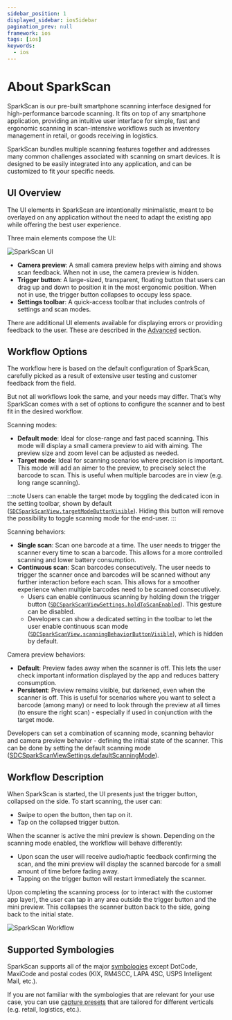 ```yaml
---
sidebar_position: 1
displayed_sidebar: iosSidebar
pagination_prev: null
framework: ios
tags: [ios]
keywords:
  - ios
---
```


# About SparkScan

SparkScan is our pre-built smartphone scanning interface designed for high-performance barcode scanning. It fits on top of any smartphone application, providing an intuitive user interface for simple, fast and ergonomic scanning in scan-intensive workflows such as inventory management in retail, or goods receiving in logistics.

SparkScan bundles multiple scanning features together and addresses many common challenges associated with scanning on smart devices. It is designed to be easily integrated into any application, and can be customized to fit your specific needs.

## UI Overview

The UI elements in SparkScan are intentionally minimalistic, meant to be overlayed on any application without the need to adapt the existing app while offering the best user experience.

Three main elements compose the UI:

![SparkScan UI](/img/sparkscan/features.png)

- **Camera preview**: A small camera preview helps with aiming and shows scan feedback. When not in use, the camera preview is hidden.
- **Trigger button**: A large-sized, transparent, floating button that users can drag up and down to position it in the most ergonomic position. When not in use, the trigger button collapses to occupy less space.
- **Settings toolbar**: A quick-access toolbar that includes controls of settings and scan modes.

There are additional UI elements available for displaying errors or providing feedback to the user. These are described in the [Advanced](./advanced.md) section.

## Workflow Options

The workflow here is based on the default configuration of SparkScan, carefully picked as a result of extensive user testing and customer feedback from the field.

But not all workflows look the same, and your needs may differ. That’s why SparkScan comes with a set of options to configure the scanner and to best fit in the desired workflow.

Scanning modes:

- **Default mode**: Ideal for close-range and fast paced scanning. This mode will display a small camera preview to aid with aiming. The preview size and zoom level can be adjusted as needed.
- **Target mode**: Ideal for scanning scenarios where precision is important. This mode will add an aimer to the preview, to precisely select the barcode to scan. This is useful when multiple barcodes are in view (e.g. long range scanning).

:::note
Users can enable the target mode by toggling the dedicated icon in the setting toolbar, shown by default ([`SDCSparkScanView.targetModeButtonVisible`](https://docs.scandit.com/data-capture-sdk/ios/barcode-capture/api/ui/spark-scan-view.html#property-scandit.datacapture.barcode.spark.ui.SparkScanView.TargetModeButtonVisible)). Hiding this button will remove the possibility to toggle scanning mode for the end-user.
:::

Scanning behaviors:

- **Single scan**: Scan one barcode at a time. The user needs to trigger the scanner every time to scan a barcode. This allows for a more controlled scanning and lower battery consumption.
- **Continuous scan**: Scan barcodes consecutively. The user needs to trigger the scanner once and barcodes will be scanned without any further interaction before each scan. This allows for a smoother experience when multiple barcodes need to be scanned consecutively.
    - Users can enable continuous scanning by holding down the trigger button ([`SDCSparkScanViewSettings.holdToScanEnabled`](https://docs.scandit.com/data-capture-sdk/ios/barcode-capture/api/ui/spark-scan-view-settings.html#property-scandit.datacapture.barcode.spark.ui.SparkScanViewSettings.HoldToScanEnabled)). This gesture can be disabled.
    - Developers can show a dedicated setting in the toolbar to let the user enable continuous scan mode ([`SDCSparkScanView.scanningBehaviorButtonVisible`](https://docs.scandit.com/data-capture-sdk/ios/barcode-capture/api/ui/spark-scan-view.html#property-scandit.datacapture.barcode.spark.ui.SparkScanView.ScanningBehaviorButtonVisible)), which is hidden by default.

Camera preview behaviors:

- **Default**: Preview fades away when the scanner is off. This lets the user check important information displayed by the app and reduces battery consumption.
- **Persistent**: Preview remains visible, but darkened, even when the scanner is off. This is useful for scenarios where you want to select a barcode (among many) or need to look through the preview at all times (to ensure the right scan) - especially if used in conjunction with the target mode.

Developers can set a combination of scanning mode, scanning behavior and camera preview behavior - defining the initial state of the scanner. This can be done by setting the default scanning mode ([SDCSparkScanViewSettings.defaultScanningMode](https://docs.scandit.com/data-capture-sdk/ios/barcode-capture/api/ui/spark-scan-view-settings.html#property-scandit.datacapture.barcode.spark.ui.SparkScanViewSettings.DefaultScanningMode)).

## Workflow Description

When SparkScan is started, the UI presents just the trigger button, collapsed on the side. To start scanning, the user can:
- Swipe to open the button, then tap on it.
- Tap on the collapsed trigger button.

When the scanner is active the mini preview is shown. Depending on the scanning mode enabled, the workflow will behave differently:
- Upon scan the user will receive audio/haptic feedback confirming the scan, and the mini preview will display the scanned barcode for a small amount of time before fading away.
- Tapping on the trigger button will restart immediately the scanner.

Upon completing the scanning process (or to interact with the customer app layer), the user can tap in any area outside the trigger button and the mini preview. This collapses the scanner button back to the side, going back to the initial state.

![SparkScan Workflow](/img/sparkscan/workflow-example.gif)

## Supported Symbologies

SparkScan supports all of the major [symbologies](../../../barcode-symbologies.md) except DotCode, MaxiCode and postal codes (KIX, RM4SCC, LAPA 4SC, USPS Intelligent Mail, etc.).

If you are not familiar with the symbologies that are relevant for your use case, you can use [capture presets](https://docs.scandit.com/data-capture-sdk/ios/barcode-capture/api/capture-preset.html#enum-scandit.datacapture.barcode.CapturePreset) that are tailored for different verticals (e.g. retail, logistics, etc.).
